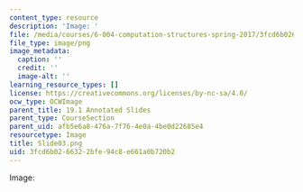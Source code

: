 ```yaml
---
content_type: resource
description: 'Image: '
file: /media/courses/6-004-computation-structures-spring-2017/3fcd6b0266322bfe94c8e661a0b720b2_Slide03.png
file_type: image/png
image_metadata:
  caption: ''
  credit: ''
  image-alt: ''
learning_resource_types: []
license: https://creativecommons.org/licenses/by-nc-sa/4.0/
ocw_type: OCWImage
parent_title: 19.1 Annotated Slides
parent_type: CourseSection
parent_uid: afb5e6a8-476a-7f76-4e0a-4be0d22685e4
resourcetype: Image
title: Slide03.png
uid: 3fcd6b02-6632-2bfe-94c8-e661a0b720b2
---
```

Image: 